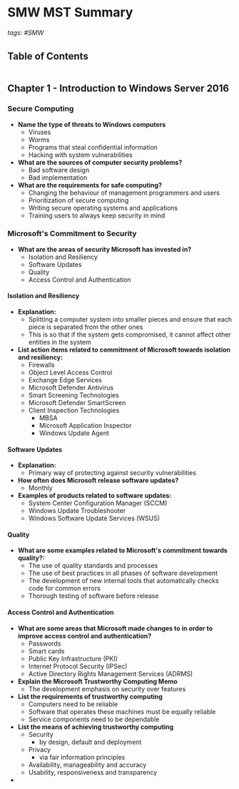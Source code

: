 # SMW MST Summary

###### tags: #SMW 

## Table of Contents
```toc
```

## Chapter 1 - Introduction to Windows Server 2016
### Secure Computing
- **Name the type of threats to Windows computers**
	- Viruses
	- Worms
	- Programs that steal confidential information
	- Hacking with system vulnerabilities
- **What are the sources of computer security problems?**
	- Bad software design
	- Bad implementation
- **What are the requirements for safe computing?**
	- Changing the behaviour of management programmers and users
	- Prioritization of secure computing
	- Writing secure operating systems and applications
	- Training users to always keep security in mind

### Microsoft's Commitment to Security
- **What are the areas of security Microsoft has invested in?**
	- Isolation and Resiliency
	- Software Updates
	- Quality
	- Access Control and Authentication

#### Isolation and Resiliency
- **Explanation:**
	- Splitting a computer system into smaller pieces and ensure that each piece is separated from the other ones
	- This is so that if the system gets compromised, it cannot affect other entities in the system
- **List action items related to commitment of Microsoft towards isolation and resiliency:**
	- Firewalls 
	- Object Level Access Control
	- Exchange Edge Services
	- Microsoft Defender Antivirus
	- Smart Screening Technologies
	- Microsoft Defender SmartScreen
	- Client Inspection Technologies
		- MBSA
		- Microsoft Application Inspector
		- Windows Update Agent

#### Software Updates
- **Explanation:**
	- Primary way of protecting against security vulnerabilities
- **How often does Microsoft release software updates?**
	- Monthly
- **Examples of products related to software updates:**
	- System Center Configuration Manager (SCCM)
	- Windows Update Troubleshooter
	- Windows Software Update Services (WSUS)

#### Quality
- **What are some examples related to Microsoft's commitment towards quality?:**
	- The use of quality standards and processes
	- The use of best practices in all phases of software development
	- The development of new internal tools that automatically checks code for common errors
	- Thorough testing of software before release

#### Access Control and Authentication
- **What are some areas that Microsoft made changes to in order to improve access control and authentication?**
	- Passwords
	- Smart cards
	- Public Key Infrastructure (PKI)
	- Internet Protocol Security (IPSec)
	- Active Directory Rights Management Services (ADRMS)
- **Explain the Microsoft Trustworthy Computing Memo**
	- The development emphasis on security over features
- **List the requirements of trustworthy computing**
	- Computers need to be reliable
	- Software that operates these machines must be equally reliable
	- Service components need to be dependable
- **List the means of achieving trustworthy computing**
	- Security
		- by design, default and deployment
	- Privacy
		- via fair information principles
	- Availability, manageability and accuracy
	- Usability, responsiveness and transparency
- 